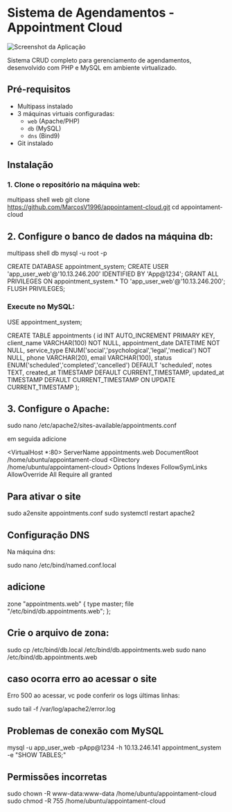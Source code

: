 # Sistema de Agendamentos - Appointment Cloud

![Screenshot da Aplicação](Captura%20de%20tela%20de%202025-04-11%2014-57-42.png)

Sistema CRUD completo para gerenciamento de agendamentos, desenvolvido com PHP e MySQL em ambiente virtualizado.

## Pré-requisitos

- Multipass instalado
- 3 máquinas virtuais configuradas:
  - `web` (Apache/PHP)
  - `db` (MySQL)
  - `dns` (Bind9)
- Git instalado

## Instalação

### 1. Clone o repositório na máquina web:
multipass shell web
git clone https://github.com/MarcosV1996/appointament-cloud.git
cd appointament-cloud

## 2. Configure o banco de dados na máquina db:
multipass shell db
mysql -u root -p

CREATE DATABASE appointment_system;
CREATE USER 'app_user_web'@'10.13.246.200' IDENTIFIED BY 'App@1234';
GRANT ALL PRIVILEGES ON appointment_system.* TO 'app_user_web'@'10.13.246.200';
FLUSH PRIVILEGES;

### Execute no MySQL:

USE appointment_system;

CREATE TABLE appointments (
    id INT AUTO_INCREMENT PRIMARY KEY,
    client_name VARCHAR(100) NOT NULL,
    appointment_date DATETIME NOT NULL,
    service_type ENUM('social','psychological','legal','medical') NOT NULL,
    phone VARCHAR(20),
    email VARCHAR(100),
    status ENUM('scheduled','completed','cancelled') DEFAULT 'scheduled',
    notes TEXT,
    created_at TIMESTAMP DEFAULT CURRENT_TIMESTAMP,
    updated_at TIMESTAMP DEFAULT CURRENT_TIMESTAMP ON UPDATE CURRENT_TIMESTAMP
);

## 3. Configure o Apache:
sudo nano /etc/apache2/sites-available/appointments.conf

em seguida adicione 

<VirtualHost *:80>
    ServerName appointments.web
    DocumentRoot /home/ubuntu/appointament-cloud
    <Directory /home/ubuntu/appointament-cloud>
        Options Indexes FollowSymLinks
        AllowOverride All
        Require all granted
    </Directory>
</VirtualHost>

## Para ativar o site 
sudo a2ensite appointments.conf
sudo systemctl restart apache2

## Configuração DNS
Na máquina dns:

sudo nano /etc/bind/named.conf.local

## adicione

zone "appointments.web" {
    type master;
    file "/etc/bind/db.appointments.web";
};

## Crie o arquivo de zona:


sudo cp /etc/bind/db.local /etc/bind/db.appointments.web
sudo nano /etc/bind/db.appointments.web

## caso ocorra erro ao acessar o site 

Erro 500 ao acessar, vc pode conferir os logs últimas linhas:

sudo tail -f /var/log/apache2/error.log

## Problemas de conexão com MySQL
mysql -u app_user_web -pApp@1234 -h 10.13.246.141 appointment_system -e "SHOW TABLES;"

## Permissões incorretas
sudo chown -R www-data:www-data /home/ubuntu/appointament-cloud
sudo chmod -R 755 /home/ubuntu/appointament-cloud
